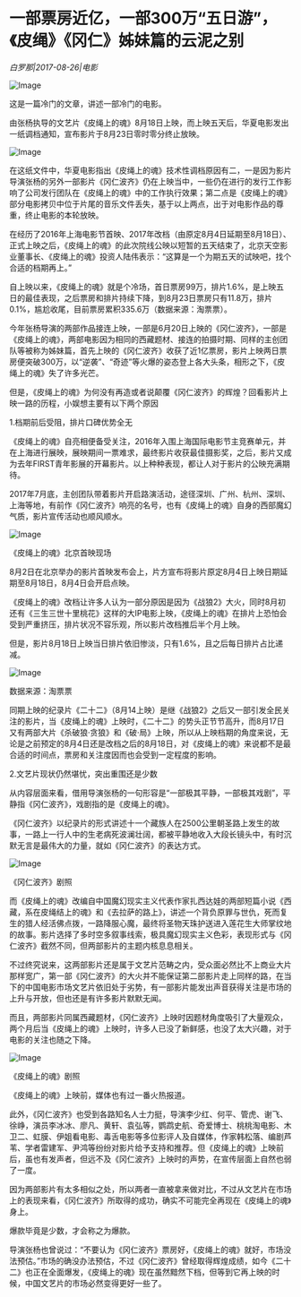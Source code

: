 # 一部票房近亿，一部300万“五日游”，《皮绳》《冈仁》姊妹篇的云泥之别

*白罗那|2017-08-26|电影*

![Image](http://p3.pstatp.com/large/37db00041e41512de016)

这是一篇冷门的文章，讲述一部冷门的电影。

由张杨执导的文艺片《皮绳上的魂》8月18日上映，而上映五天后，华夏电影发出一纸调档通知，宣布影片于8月23日零时零分终止放映。

![Image](http://static.ylzbl.com/uploads/ueditor/php/upload/image/20170904/1504514411472244.jpeg)

在这纸文件中，华夏电影指出《皮绳上的魂》技术性调档原因有二，一是因为影片导演张杨的另外一部影片《冈仁波齐》仍在上映当中，一些仍在进行的发行工作影响了公司发行团队在《皮绳上的魂》中的工作执行效果；第二点是《皮绳上的魂》部分电影拷贝中位于片尾的音乐文件丢失，基于以上两点，出于对电影作品的尊重，终止电影的本轮放映。

在经历了2016年上海电影节首映、2017年改档（由原定8月4日延期至8月18日）、正式上映之后，《皮绳上的魂》的此次院线公映以短暂的五天结束了，北京天空影业董事长、《皮绳上的魂》投资人陆伟表示：“这算是一个为期五天的试映吧，找个合适的档期再上。”

自上映以来，《皮绳上的魂》就是个冷场，首日票房99万，排片1.6%，是上映五日的最佳表现，之后票房和排片持续下降，到8月23日票房只有11.8万，排片0.1%，尴尬收尾，目前票房累积335.6万（数据来源：淘票票）。

今年张杨导演的两部作品接连上映，一部是6月20日上映的《冈仁波齐》，一部是《皮绳上的魂》，两部电影因为相同的西藏题材、接连的拍摄时期、同样的主创团队等被称为姊妹篇，首先上映的《冈仁波齐》收获了近1亿票房，影片上映两日票房便突破300万，以“逆袭”、“奇迹”等火爆的姿态登上各大头条，相形之下，《皮绳上的魂》失了许多光芒。

但是，《皮绳上的魂》为何没有再造或者说颠覆《冈仁波齐》的辉煌？回看影片上映一路的历程，小娱想主要有以下两个原因

1.档期前后受阻，排片口碑优势全无

《皮绳上的魂》自亮相便备受关注，2016年入围上海国际电影节主竞赛单元，并在上海进行展映，展映期间一票难求，最终影片收获最佳摄影奖，之后，影片又成为去年FIRST青年影展的开幕影片。以上种种表现，都让人对于影片的公映充满期待。

2017年7月底，主创团队带着影片开启路演活动，途径深圳、广州、杭州、深圳、上海等地，有前作《冈仁波齐》响亮的名号，也有《皮绳上的魂》自身的西部魔幻气质，影片宣传活动也顺风顺水。

![Image](http://static.ylzbl.com/uploads/ueditor/php/upload/image/20170904/1504514473646101.jpeg)

《皮绳上的魂》北京首映现场

8月2日在北京举办的影片首映发布会上，片方宣布将影片原定8月4日上映日期延期至8月18日，8月4日会开启点映。

《皮绳上的魂》改档让许多人认为一部分原因是因为《战狼2》大火，同时8月初还有《三生三世十里桃花》这样的大IP电影上映，《皮绳上的魂》在排片上恐怕会受到严重挤压，排片状况不容乐观，所以影片改档推后半个月上映。

但是，影片8月18日上映当日排片依旧惨淡，只有1.6%，且之后每日排片占比递减。

![Image](http://p9.pstatp.com/large/37db00041da0aee1ed52)

数据来源：淘票票

同期上映的纪录片《二十二》（8月14上映）是继《战狼2》之后又一部引发全民关注的影片，当《皮绳上的魂》上映时，《二十二》的势头正节节高升，而8月17日又有两部大片《杀破狼·贪狼》和《破·局》上映，所以从上映档期的角度来说，无论是之前预定的8月4日还是改档之后的8月18日，对《皮绳上的魂》来说都不是最合适的时间点，票房和关注度因而也会受到一定程度的影响。

2.文艺片现状仍然堪忧，突出重围还是少数

从内容层面来看，借用导演张杨的一句形容是“一部极其平静，一部极其戏剧”，平静指《冈仁波齐》，戏剧指的是《皮绳上的魂》。

《冈仁波齐》以纪录片的形式讲述十一个藏族人在2500公里朝圣路上发生的故事，一路上一行人中的生老病死波澜壮阔，都被平静地收入大段长镜头中，有时沉默无言是最伟大的力量，就如《冈仁波齐》的表达方式。

![Image](http://static.ylzbl.com/uploads/ueditor/php/upload/image/20170904/1504514514862683.jpeg)

《冈仁波齐》剧照

而《皮绳上的魂》改编自中国魔幻现实主义代表作家扎西达娃的两部短篇小说《西藏，系在皮绳结上的魂》和《去拉萨的路上》，讲述一个背负原罪与世仇，死而复生的猎人经活佛点拨，一路降服心魔，最终将圣物天珠护送进入莲花生大师掌纹地的故事。影片选择了多时空多叙事线索，极具魔幻现实主义色彩，表现形式与《冈仁波齐》截然不同，但两部影片的主题内核息息相关。

不过终究说来，这两部影片还是属于文艺片范畴之内，受众面必然比不上商业大片那样宽广，第一部《冈仁波齐》的大火并不能保证第二部影片走上同样的路，在当下的中国电影市场文艺片依旧处于劣势，有一部影片能发出声音获得关注是市场的上升与开放，但也还是有许多影片默默无闻。

而且，两部影片同属西藏题材，《冈仁波齐》上映时因题材角度吸引了大量观众，两个月后当《皮绳上的魂》上映时，许多人已没了新鲜感，也没了太大兴趣，对于电影的关注也随之下降。

![Image](http://static.ylzbl.com/uploads/ueditor/php/upload/image/20170904/1504514530621622.jpeg)

《皮绳上的魂》剧照

《皮绳上的魂》上映前，媒体也有过一番火热报道。

此外，《冈仁波齐》也受到各路知名人士力挺，导演李少红、何平、管虎、谢飞、徐峥，演员李冰冰、廖凡、黄轩、袁弘等，鹦鹉史航、奇爱博士、桃桃淘电影、木卫二、虹膜、伊姐看电影、毒舌电影等多位影评人及自媒体，作家韩松落、编剧芦苇、学者雷建军、尹鸿等纷纷对影片给予支持和推荐。但《皮绳上的魂》上映前后，虽也有发声者，但远不及《冈仁波齐》上映时的声势，在宣传层面上自然也弱了一度。

因为两部影片有太多相似之处，所以两者一直被拿来做对比，不过从文艺片在市场上的表现来看，《冈仁波齐》所取得的成功，确实不可能完全再现在《皮绳上的魂》身上。

爆款毕竟是少数，才会称之为爆款。

导演张杨也曾说过：“不要认为《冈仁波齐》票房好，《皮绳上的魂》就好，市场没法预估。”市场的确没办法预估，不过《冈仁波齐》曾经取得辉煌成绩，如今《二十二》也正在全面爆发，《皮绳上的魂》现在虽然黯然下档，但等到它再上映的时候，中国文艺片的市场必然变得更好一些了。

